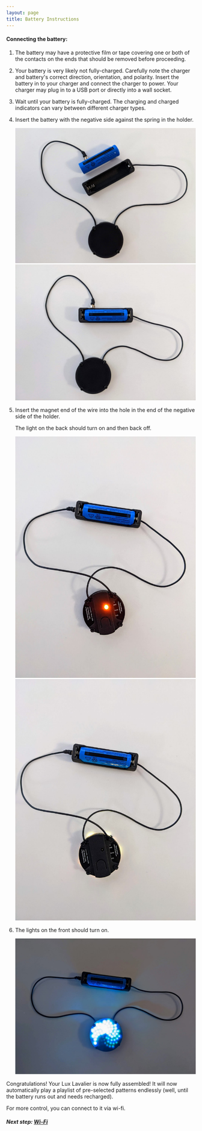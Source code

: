 ```yaml
---
layout: page
title: Battery Instructions
---
```


#### Connecting the battery:

1. The battery may have a protective film or tape covering one or both of the contacts on the ends
   that should be removed before proceeding.

1. Your battery is very likely not fully-charged.
   Carefully note the charger and battery's correct direction, orientation, and polarity.
   Insert the battery in to your charger and connect the charger to power.
   Your charger may plug in to a USB port or directly into a wall socket.

1. Wait until your battery is fully-charged. The charging and charged indicators can vary
   between different charger types.

1. Insert the battery with the negative side against the spring in the holder.

   <img src="/assets/img/assembly/case/PXL_20220701_224418245.jpeg" class="img-thumbnail" />

   <img src="/assets/img/assembly/case/PXL_20220701_224435954.jpeg" class="img-thumbnail" />

1. Insert the magnet end of the wire into the hole in the end of the negative side of the holder.

   The light on the back should turn on and then back off.

   <img src="/assets/img/assembly/case/PXL_20220701_224449121.jpeg" class="img-thumbnail" />

   <img src="/assets/img/assembly/case/PXL_20220701_224450177.jpeg" class="img-thumbnail" />

1. The lights on the front should turn on.

   <img src="/assets/img/assembly/case/PXL_20220701_224503847.jpeg" class="img-thumbnail" />

Congratulations! Your Lux Lavalier is now fully assembled! It will now automatically play a
playlist of pre-selected patterns endlessly (well, until the battery runs out and needs recharged).

For more control, you can connect to it via wi-fi.

##### Next step: [Wi-Fi](/setup/wifi)
